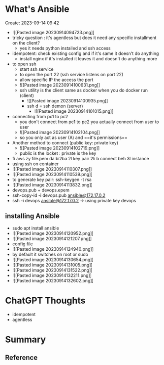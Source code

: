 # What's Ansible

Create: 2023-09-14 09:42

- ![[Pasted image 20230914094723.png]]
- tricky question : it's agentless but does it need any specific installment on the client?
	- yes it needs python installed and ssh access
- idempotent: check existing config and if it's same it doesn't do anything 
	- install nginx if it's installed it leaves it and doesn't do anything more 
- to open ssh 
	- start ssh service 
	- to open the port 22 (ssh service listens on port 22)
	- allow specific IP the access the port
	- ![[Pasted image 20230914100631.png]]
	- ssh utility is the client same as docker when you do docker run (client)
		- ![[Pasted image 20230914100935.png]]
		- ssh d = ssh demon (server)
			- ![[Pasted image 20230914101015.png]]
- connecting from pc1 to pc2
	- you don't connect from pc1 to pc2 you actually connect from user to user 
	- ![[Pasted image 20230914102104.png]]
	- so you only act as user (A) and ==it's permissions==
- Another method to connect (public key: private key)
	- ![[Pasted image 20230914102719.png]]
	- public is the locket : private is the key 
- fi aws zy file.pem da bi2ba 2l key pair 2li b connect beh 3l instance 
- using ssh on container 
- ![[Pasted image 20230914110307.png]]
- ![[Pasted image 20230914110539.png]]
- to generate key pair: ssh-keygen -t rsa  
- ![[Pasted image 20230914113832.png]]
- devops.pub + devops.epem
- ssh-copy-id -i devops.pub ansible@172.17.0.2
- ssh -i devops ansible@172.17.0.2 -> using private key devops
## installing Ansible
- sudo apt install ansible 
- ![[Pasted image 20230914120952.png]]
- ![[Pasted image 20230914121207.png]]
- config file
- ![[Pasted image 20230914124940.png]]
- by default it switches on root or sudo 
- ![[Pasted image 20230914130654.png]]
- ![[Pasted image 20230914131005.png]]
- ![[Pasted image 20230914131522.png]]
- ![[Pasted image 20230914132211.png]]
- ![[Pasted image 20230914132602.png]]
# ChatGPT Thoughts
- idempotent
- agentless




# Summary





## Reference
